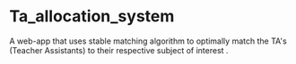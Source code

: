 # Ta_allocation_system
A web-app that uses stable matching algorithm to optimally match the TA's (Teacher Assistants) to their respective subject of interest .
